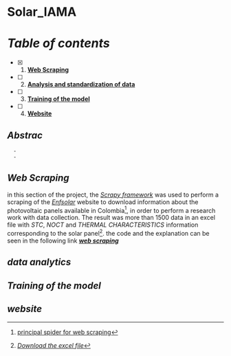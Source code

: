 # Solar_IAMA

# ***Table of contents***
- [X] 1. [**Web Scraping**](https://github.com/manuelmj/Solar_IAMA/blob/main/README.md#web-scraping)                        
- [ ] 2. [**Analysis and standardization of data**](https://github.com/manuelmj/Solar_IAMA/blob/main/README.md#data-analytics)
- [ ] 3. [**Training of the model**](https://github.com/manuelmj/Solar_IAMA/blob/main/README.md#Training-of-the-model)
- [ ] 4. [**Website**](https://github.com/manuelmj/Solar_IAMA/blob/main/README.md#wensite)


## ***Abstrac***
```
  -
  -
```


## ***Web Scraping***

in this section of the project, the [_Scrapy framework_](https://scrapy.org) was used to perform a scraping of the [_Enfsolar_](https://es.enfsolar.com) website to download information about the photovoltaic panels available in Colombia[^1], in order to  perform a research work with data collection.
The result was more than 1500 data in an excel file with _STC_, _NOCT_ and _THERMAL CHARACTERISTICS_ information corresponding to the solar panel[^2].
the code and the explanation can be seen in the following link [**_web scraping_**](https://github.com/manuelmj/Solar_IAMA/tree/main/ENF_scraper)

[^1]: [principal spider for web scraping](https://github.com/manuelmj/Solar_IAMA/blob/main/ENF_scraper/ENF_scraper/spiders/ENF_spider.py)
[^2]:[_Download the excel file_](https://github.com/manuelmj/Solar_IAMA/blob/main/ENF_scraper/ENF_scraper/enfsolar_datasheet.xlsx)


##  ***data analytics***


## ***Training of the model***

## ***website***


